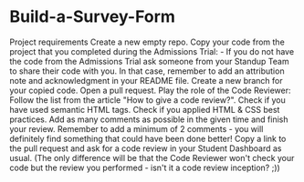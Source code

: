 # Build-a-Survey-Form
 
Project requirements
Create a new empty repo.
Copy your code from the project that you completed during the Admissions Trial: - If you do not have the code from the Admissions Trial ask someone from your Standup Team to share their code with you. In that case, remember to add an attribution note and acknowledgment in your README file.
Create a new branch for your copied code.
Open a pull request.
Play the role of the Code Reviewer:
Follow the list from the article "How to give a code review?".
Check if you have used semantic HTML tags.
Check if you applied HTML & CSS best practices.
Add as many comments as possible in the given time and finish your review. Remember to add a minimum of 2 comments - you will definitely find something that could have been done better!
Copy a link to the pull request and ask for a code review in your Student Dashboard as usual. (The only difference will be that the Code Reviewer won't check your code but the review you performed - isn't it a code review inception? ;))